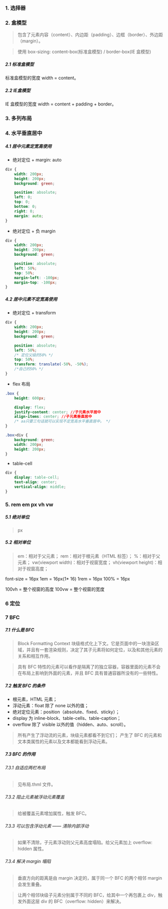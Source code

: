 ### 1. 选择器

### 2. 盒模型

> 包含了元素内容（content）、内边距（padding）、边框（border）、外边距（margin）。

> 使用 box-sizing: content-box(标准盒模型) / border-box(IE 盒模型)

##### 2.1 标准盒模型

标准盒模型的宽度 width = content。

##### 2.2 IE盒模型

IE 盒模型的宽度 width = content + padding + border。

### 3. 多列布局

### 4. 水平垂直居中

##### 4.1 居中元素定宽高使用

* 绝对定位 + margin: auto

``` css
div {
    width: 200px;
    height: 200px;
    background: green;

    position: absolute;
    left: 0;
    top: 0;
    bottom: 0;
    right: 0;
    margin: auto;
}
```

* 绝对定位 + 负 margin

``` css
div {
    width: 200px;
    height: 200px;
    background: green;

    position: absolute;
    left: 50%;
    top: 50%;
    margin-left: -100px;
    margin-top: -100px;
}
```

##### 4.2 居中元素不定宽高使用

* 绝对定位 + transform

``` css
div {
    width: 200px;
    height: 200px;
    background: green;

    position: absolute;
    left: 50%;
    /* 定位父级的50% */
    top: 50%;
    transform: translate(-50%, -50%);
    /*自己的50% */
}
```

* flex 布局

``` css
.box {
    height: 600px;

    display: flex;
    justify-content: center; //子元素水平居中
    align-items: center; //子元素垂直居中
    /* aa只要三句话就可以实现不定宽高水平垂直居中。 */
}

.box>div {
    background: green;
    width: 200px;
    height: 200px;
}
```

* table-cell

``` css
div {
    display: table-cell;
    text-align: center;
    vertical-align: middle;
}
```

### 5. rem em px vh vw

##### 5.1 绝对单位

> px

##### 5.2 相对单位

> em：相对于父元素；
> rem：相对于根元素（HTML 标签）；
> %：相对于父元素；
> vw(viewport width)：相对于视窗宽度；
> vh(viewport height)：相对于视窗高度；

font-size = 16px
1em = 16px(1* 16)
1rem = 16px
100% = 16px

100vh = 整个视窗的高度
100vw = 整个视窗的宽度

### 6 定位

>

### 7 BFC

##### 7.1 什么是 BFC
> Block Formatting Context 块级格式化上下文。它是页面中的一块渲染区域，并且有一套渲染规则，决定了其子元素将如何定位，以及和其他元素的关系和相互作用。

> 具有 BFC 特性的元素可以看作是隔离了的独立容器，容器里面的元素不会在布局上影响到外面的元素，并且 BFC 具有普通容器所没有的一些特性。

##### 7.2 触发 BFC 的条件

* 根元素，HTML 元素；
* 浮动元素：float 除了 none 以外的值；
* 绝对定位元素：position（absolute、fixed、sticky）；
* display 为 inline-block、table-cells、table-caption；
* overflow 除了 visible 以外的值（hidden、auto、scroll）。

> 所有产生了浮动流的元素，块级元素都看不到它们；
> 产生了 BFC 的元素和文本类属性的元素以及文本都能看到浮动元素。

##### 7.3 BFC 的作用

###### 7.3.1 自适应两栏布局

> 见布局.thml 文件。

###### 7.3.2 阻止元素被浮动元素覆盖

> 给被覆盖元素增加属性，触发 BFC。

###### 7.3.3 可以包含浮动元素 —— 清除内部浮动

> 如果不清除，子元素浮动则父元素高度塌陷。给父元素加上 overflow: hidden 属性。

###### 7.3.4 解决 margin 塌陷

> 垂直方向的距离是由 margin 决定的，属于同一个 BFC 的两个相邻 margin 会发生重叠。

> 让两个相邻块级子元素分别属于不同的 BFC，给其中一个再包裹上 div，触发外面这层 div 的 BFC（overflow: hidden）来解决。
